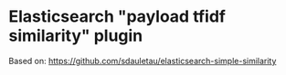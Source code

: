 <!--
  Title: Elasticsearch payload tfidf similarity plugin
  Description: Elasticsearch plugin that ignores tf, uses payload value instead
  Author: nadre
  -->
  
# Elasticsearch "payload tfidf similarity" plugin

Based on: https://github.com/sdauletau/elasticsearch-simple-similarity